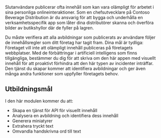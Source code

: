 Slutanvändare publicerar ofta innehåll som kan vara olämpligt för arbetet i sina personliga onlineinteraktioner. Som en chefsutvecklare på Contoso Beverage Distribution är du ansvarig för att bygga och underhålla en verksamhetsspecifik app som låter dina distributörer skanna och överföra bilder av butikshyllor där de fyller på lagren. 

Du måste verifiera att alla avbildningar som publicerats av användare följer de innehållsregler som ditt företag har tagit fram. Dina mål är tydliga: Företaget vill inte att olämpligt innehåll publiceras på företagets webbplatser. Med de förbättringar i artificiell intelligens som finns tillgängliga, bestämmer du dig för att skriva om den här appen med visuellt innehåll för att proaktivt förhindra att den här typen av incidenter inträffar. Den tjänst du skapar kommer att identifiera avbildningar och ger även många andra funktioner som uppfyller företagets behov.

## <a name="learning-objectives"></a>Utbildningsmål

I den här modulen kommer du att:

- Skapa en tjänst för API för visuellt innehåll
- Analysera en avbildning och identifiera dess innehåll
- Generera miniatyrer
- Extrahera tryckt text
- Omvandla handskrivna ord till text
